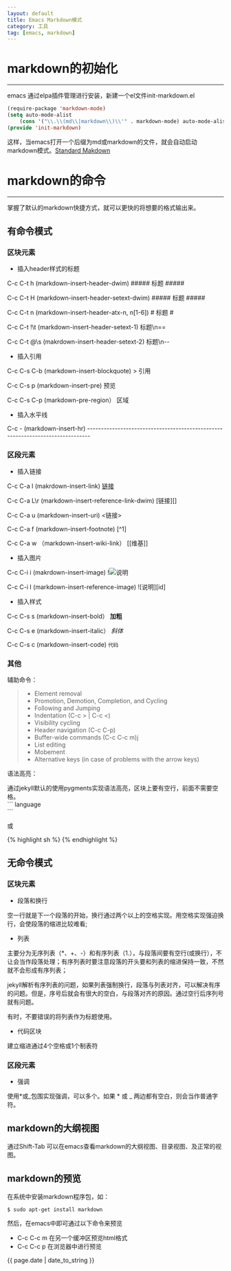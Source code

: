 ```yaml
---
layout: default
title: Emacs Markdown模式
category: 工具
tag: [emacs, markdown]
---
```


markdown的初始化
==============

-------------------------------------------------------------------------------

emacs 通过elpa插件管理进行安装，新建一个el文件init-markdown.el

``` lisp
(require-package 'markdown-mode)
(setq auto-mode-alist  
    (cons '("\\.\\(md\\|markdown\\)\\'" . markdown-mode) auto-mode-alist))
(provide 'init-markdown)  
```
这样，当emacs打开一个后缀为md或markdown的文件，就会自动启动markdown模式。[Standard Makdown](http://standardmarkdown.com/)

<!-- more -->

markdown的命令
=============

-------------------------------------------------------------------------------

掌握了默认的markdown快捷方式，就可以更快的将想要的格式输出来。


有命令模式
------

### 区块元素 ####

* 插入header样式的标题

C-c C-t h (markdown-insert-header-dwim) ##### 标题 #####

C-c C-t H (markdown-insert-header-setext-dwim) ##### 标题 #####

C-c C-t n (markdown-insert-header-atx-n, n\[1-6\]) # 标题 #

C-c C-t !\t (markdown-insert-header-setext-1) 标题\n==

C-c C-t @\s (makrdown-insert-header-setext-2) 标题\n--

* 插入引用  

C-c C-s C-b (markdown-insert-blockquote) > 引用

C-c C-s p (markdown-insert-pre)  预览

C-c C-s C-p (markdown-pre-region） 区域

* 插入水平线

C-c - (markdown-insert-hr) -------------------------------------------------------------------------------

### 区段元素 ####
* 插入链接

C-c C-a l (makrdown-insert-link)  [链接]()

C-c C-a L\r (markdown-insert-reference-link-dwim) [链接][]

C-c C-a u (markdown-insert-uri) <链接>

C-c C-a f (markdown-insert-footnote) [^1]

C-c C-a w （markdown-insert-wiki-link） [[维基]]

* 插入图片

C-c C-i i (makrdown-insert-image) !![说明]()

C-c C-i I (markdown-insert-reference-image) ![说明][id]
  
* 插入样式  

C-c C-s s (markdown-insert-bold） **加粗**

C-c C-s e (markdown-insert-italic） *斜体*

C-c C-s c (markdown-insert-code) `代码`

### 其他 ####

辅助命令：
> - Element removal
> - Promotion, Demotion, Completion, and Cycling
> - Following and Jumping
> - Indentation (C-c > | C-c <)
> - Visibility cycling
> - Header navigation (C-c C-p)
> - Buffer-wide commands (C-c C-c m)j
> - List editing
> - Mobement
> - Alternative keys (in case of problems with the arrow keys)

语法高亮：

通过jekyll默认的使用pygments实现语法高亮，区块上要有空行，前面不需要空格。  
\`\`\` language  
\`\`\`

或

{% highlight sh %}
{% endhighlight %}
  

无命令模式
-----

### 区块元素 ####

+ 段落和换行

空一行就是下一个段落的开始，换行通过两个以上的空格实现。用空格实现强迫换行，会使段落的缩进比较难看;

+ 列表

主要分为无序列表（*、+、-）和有序列表（1.），与段落间要有空行(或换行），不让会当作段落处理；有序列表时要注意段落的开头要和列表的缩进保持一致，不然就不会形成有序列表；

jekyll解析有序列表的问题，如果列表强制换行，段落与列表对齐，可以解决有序的问题。但是，序号后就会有很大的空白，与段落对齐的原因。通过空行后序列号就有问题。

有时，不要错误的将列表作为标题使用。

+ 代码区块

建立缩进通过4个空格或1个制表符

### 区段元素 ####

- 强调

使用*或_包围实现强调，可以多个。如果 * 或 _ 两边都有空白，则会当作普通字符。


markdown的大纲视图
---------------------

通过Shift-Tab 可以在emacs查看markdown的大纲视图、目录视图、及正常的视图。

markdown的预览
-----------

在系统中安装markdown程序包，如：

``` sh
$ sudo apt-get install markdown
```

然后，在emacs中即可通过以下命令来预览

* C-c C-c m 在另一个缓冲区预览html格式
* C-c C-c p 在浏览器中进行预览

{{ page.date | date_to_string }}
